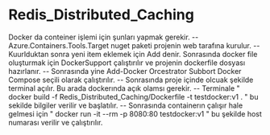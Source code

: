 # Redis_Distributed_Caching

Docker da conteiner işlemi için şunları yapmak gerekir.
 -- Azure.Containers.Tools.Target nuget paketi projenin web tarafına kurulur.
 -- Kuurlduktan sonra yeni item eklemek için Add denir. Sonrasında docker file oluşturmak için DockerSupport çalıştırılır ve projenin dockerfile dosyası hazırlanır.
 -- Sonrasında yine Add-Docker Orcestrator Subbort   Docker Compose seçili olarak çalıştırılır.
 -- Sonrasında proje içinde olcuak şekilde terminal açılır. Bu arada dockerında açık olamsı gerekir. 
 -- Terminale " docker build -f Redis_Distributed_Caching/Dockerfile -t testdocker:v1 . " bu sekilde bilgiler verilir ve başlatılır.
 -- Sonrasında containerın çalışır hale gelmesi için " docker run -it --rm -p 8080:80 testdocker:v1 " bu şekilde host numarası verilir ve çalıştırılır.
